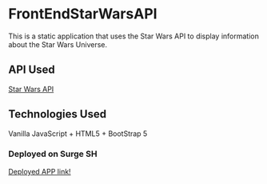 # FrontEndStarWarsAPI
This is a static application that uses the Star Wars API to display information about the Star Wars Universe.

## API Used
[Star Wars API](https://swapi.dev/)

## Technologies Used
Vanilla JavaScript + HTML5 + BootStrap 5

### Deployed on Surge SH
[Deployed APP link!](https://geraldomoura-firstfrontend-swapi.surge.sh/)
